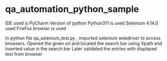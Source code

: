 # qa_automation_python_sample

IDE used is PyCharm
Version of python Python311 is used
Selenium 4.14.0 used
FireFox browser is used

In python file qa_selenium_test.py , imported selenium webdriver to access browsers.
Opened the given url and located the search bar using Xpath 
and inserted value in the search bar
Later validated the entries with displayed text from browser

